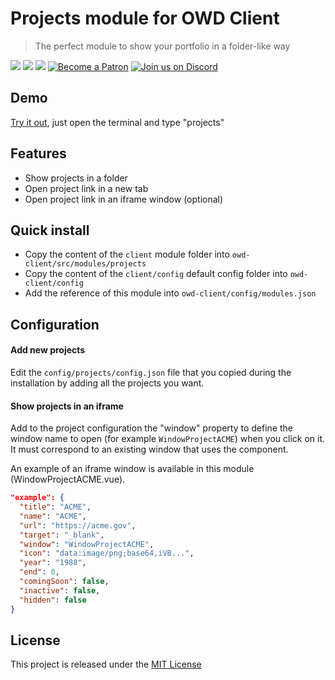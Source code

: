 # Projects module for OWD Client
> The perfect module to show your portfolio in a folder-like way

<p>
    <a href="https://github.com/owdproject/owd-client/blob/master/LICENSE"><img src="https://img.shields.io/badge/license-MIT-green.svg" /></a>
    <a href="https://github.com/owdproject/owd-client"><img src="https://img.shields.io/badge/owd-client-3A9CB6" /></a>
    <a href="https://github.com/topics/owd-modules"><img src="https://img.shields.io/badge/owd-modules-888" /></a>
    <a href="https://hacklover.net/patreon"><img src="https://img.shields.io/badge/become-a%20patron-orange" alt="Become a Patron" /></a>
    <a href="https://hacklover.net/discord"><img src="https://img.shields.io/badge/chat-on%20discord-7289da.svg" alt="Join us on Discord" /></a>
</p>

## Demo
[Try it out](https://hacklover.net), just open the terminal and type "projects"

## Features
- Show projects in a folder
- Open project link in a new tab
- Open project link in an iframe window (optional)

## Quick install
- Copy the content of the `client` module folder into `owd-client/src/modules/projects`
- Copy the content of the `client/config` default config folder into `owd-client/config`
- Add the reference of this module into `owd-client/config/modules.json` 

## Configuration
#### Add new projects
Edit the `config/projects/config.json` file that you copied during the installation by adding all the projects you want.

#### Show projects in an iframe
Add to the project configuration the "window" property to define the window name to open (for example `WindowProjectACME`) when you click on it.
It must correspond to an existing window that uses the <WindowIframe> component.  

An example of an iframe window is available in this module (WindowProjectACME.vue).
```json
"example": {
  "title": "ACME",
  "name": "ACME",
  "url": "https://acme.gov",
  "target": "_blank",
  "window": "WindowProjectACME",
  "icon": "data:image/png;base64,iVB...",
  "year": "1988",
  "end": 0,
  "comingSoon": false,
  "inactive": false,
  "hidden": false
}
```

## License
This project is released under the [MIT License](LICENSE)